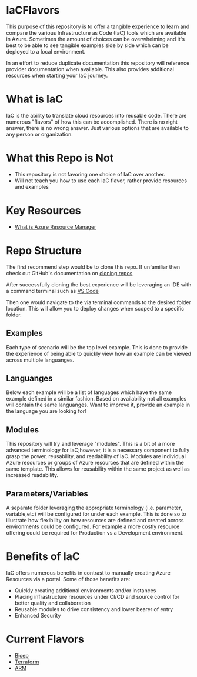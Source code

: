 # IaCFlavors
This purpose of this repository is to offer a tangible experience to learn and compare the various Infrastructure as Code (IaC) tools which are available in Azure. Sometimes the amount of choices can be overwhelming and it's best to be able to see tangible examples side by side which can be deployed to a local environment. 

In an effort to reduce duplicate documentation this repository will reference provider documentation when available. This also provides additional resources when starting your IaC journey.

# What is IaC
IaC is the ability to translate cloud resources into reusable code. There are numerous "flavors" of how this can be accomplished. There is no right answer, there is no wrong answer. Just various options that are available to any person or organization.

# What this Repo is Not
- This repository is not favoring one choice of IaC over another.
- Will not teach you how to use each IaC flavor, rather provide resources and examples

# Key Resources
- [What is Azure Resource Manager](https://docs.microsoft.com/en-us/azure/azure-resource-manager/management/overview)

# Repo Structure
The first recommend step would be to clone this repo. If unfamiliar then check out GitHub's documentation on [cloning repos](https://docs.github.com/en/repositories/creating-and-managing-repositories/cloning-a-repository)

After successfully cloning the best experience will be leveraging an IDE with a command terminal such as [VS Code](https://code.visualstudio.com/download)

Then one would navigate to the via terminal commands to the desired folder location. This will allow you to deploy changes when scoped to a specific folder.

## Examples
Each type of scenario will be the top level example. This is done to provide the experience of being able to quickly view how an example can be viewed across multiple languanges.

## Languanges
Below each example will be a list of languages which have the same example defined in a similar fashion. Based on availability not all examples will contain the same languanges. Want to improve it, provide an example in the language you are looking for!

## Modules
This repository will try and leverage "modules". This is a bit of a more advanced terminology for IaC;however, it is a necessary component to fully grasp the power, reusability, and readability of IaC. Modules are individual Azure resources or groups of Azure resources that are defined within the same template. This allows for reusability within the same project as well as increased readability.

## Parameters/Variables
A separate folder leveraging the appropriate terminology (i.e. parameter, variable,etc) will be configured for under each example. This is done so to illustrate how flexibility on how resources are defined and created across environments could be configured. For example a more costly resource offering could be required for Production vs a Development environment.

# Benefits of IaC
IaC offers numerous benefits in contrast to manually creating Azure Resources via a portal. Some of those benefits are:
- Quickly creating additional environments and/or instances
- Placing infrastructure resources under CI/CD and source control for better quality and collaboration
- Reusable modules to drive consistency and lower bearer of entry
- Enhanced Security

# Current Flavors
- [Bicep](documentation/bicep.md)
- [Terraform](documentation/terraform.md)
- [ARM](documentation/terraform.md)

